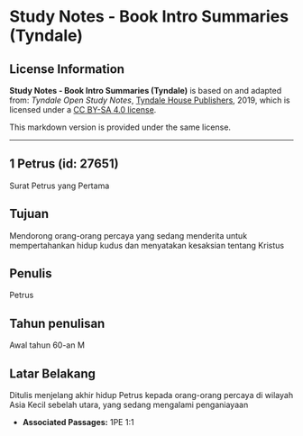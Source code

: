 # Study Notes - Book Intro Summaries (Tyndale)

## License Information

**Study Notes - Book Intro Summaries (Tyndale)** is based on and adapted from: _Tyndale Open Study Notes_, [Tyndale House Publishers](https://tyndaleopenresources.com/), 2019, which is licensed under a [CC BY-SA 4.0 license](https://creativecommons.org/licenses/by-sa/4.0/legalcode.en).

This markdown version is provided under the same license.



--------------------------------

## 1 Petrus (id: 27651)

Surat Petrus yang Pertama

Tujuan
------

Mendorong orang\-orang percaya yang sedang menderita untuk mempertahankan hidup kudus dan menyatakan kesaksian tentang Kristus

Penulis
-------

Petrus

Tahun penulisan
---------------

Awal tahun 60\-an M

Latar Belakang
--------------

Ditulis menjelang akhir hidup Petrus kepada orang\-orang percaya di wilayah Asia Kecil sebelah utara, yang sedang mengalami penganiayaan

* **Associated Passages:** 1PE 1:1

